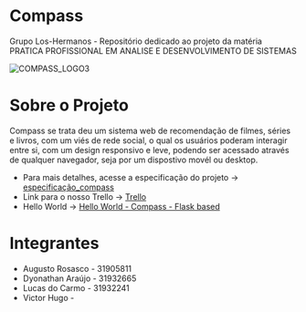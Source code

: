 # Compass
Grupo Los-Hermanos - Repositório dedicado ao projeto da matéria PRATICA PROFISSIONAL EM ANALISE E DESENVOLVIMENTO DE SISTEMAS 

![COMPASS_LOGO3](https://user-images.githubusercontent.com/52939868/113489952-8cec3a00-949d-11eb-9d07-fa6c59c39d8f.png)

# Sobre o Projeto
Compass se trata deu um sistema web de recomendação de filmes, séries e livros, com um viés de rede social, o qual os 
usuários poderam interagir entre si, com um design responsivo e leve, podendo ser acessado através de qualquer navegador, seja por um dispostivo movél ou desktop. 

- Para mais detalhes, acesse a especificação do projeto -> [especificação_compass](https://github.com/dyolnegao/los-hermanos/blob/main/especificacao_compass.md)
- Link para o nosso Trello -> [Trello](https://trello.com/b/1RqylFYk/compass-sistema-web-los-hermanos)
- Hello World -> [Hello World - Compass - Flask based](https://agile-refuge-63480.herokuapp.com/)


# Integrantes 

- Augusto Rosasco - 31905811 
- Dyonathan Araújo - 31932665
- Lucas do Carmo - 31932241
- Victor Hugo - 

